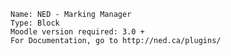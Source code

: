 
    Name: NED - Marking Manager
    Type: Block
    Moodle version required: 3.0 +
    For Documentation, go to http://ned.ca/plugins/
